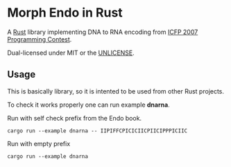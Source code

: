 # Morph Endo in Rust

A [Rust](https://rust-lang.org) library implementing DNA to RNA encoding from [ICFP 2007 Programming Contest](http://save-endo.cs.uu.nl/).

Dual-licensed under MIT or the [UNLICENSE](http://unlicense.org/).

## Usage

This is basically library, so it is intented to be used from other Rust projects.

To check it works properly one can run example **dnarna**.

Run with self check prefix from the Endo book.

    cargo run --example dnarna -- IIPIFFCPICICIICPIICIPPPICIIC

Run with empty prefix

    cargo run --example dnarna


